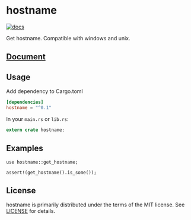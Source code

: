 
hostname
===
[![docs](https://docs.rs/hostname/badge.svg?version=0.1.2 "docs")](https://docs.rs/hostname)

Get hostname. Compatible with windows and unix.

## [Document](https://docs.rs/hostname)

## Usage
Add dependency to Cargo.toml

```toml
[dependencies]
hostname = "^0.1"
```

In your `main.rs` or `lib.rs`:

```rust
extern crate hostname;
```

## Examples
```
use hostname::get_hostname;

assert!(get_hostname().is_some());
```

## License
hostname is primarily distributed under the terms of the MIT license.
See [LICENSE](LICENSE) for details.
